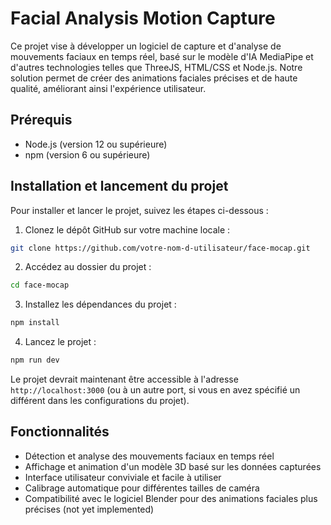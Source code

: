 # Facial Analysis Motion Capture

Ce projet vise à développer un logiciel de capture et d'analyse de mouvements faciaux en temps réel, basé sur le modèle d'IA MediaPipe et d'autres technologies telles que ThreeJS, HTML/CSS et Node.js. Notre solution permet de créer des animations faciales précises et de haute qualité, améliorant ainsi l'expérience utilisateur.

## Prérequis

- Node.js (version 12 ou supérieure)
- npm (version 6 ou supérieure)

## Installation et lancement du projet

Pour installer et lancer le projet, suivez les étapes ci-dessous :

1. Clonez le dépôt GitHub sur votre machine locale :

```bash
git clone https://github.com/votre-nom-d-utilisateur/face-mocap.git
```

2. Accédez au dossier du projet :

```bash
cd face-mocap
```

3. Installez les dépendances du projet :

```bash
npm install
```

4. Lancez le projet :

```bash
npm run dev
```

Le projet devrait maintenant être accessible à l'adresse `http://localhost:3000` (ou à un autre port, si vous en avez spécifié un différent dans les configurations du projet).

## Fonctionnalités

- Détection et analyse des mouvements faciaux en temps réel
- Affichage et animation d'un modèle 3D basé sur les données capturées
- Interface utilisateur conviviale et facile à utiliser
- Calibrage automatique pour différentes tailles de caméra
- Compatibilité avec le logiciel Blender pour des animations faciales plus précises (not yet implemented)

